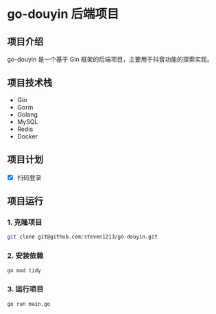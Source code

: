 # go-douyin 后端项目

## 项目介绍

go-douyin 是一个基于 Gin 框架的后端项目，主要用于抖音功能的探索实现。

## 项目技术栈

- Gin
- Gorm
- Golang
- MySQL
- Redis
- Docker

## 项目计划

- [x] 扫码登录

## 项目运行

### 1. 克隆项目

```bash
git clone git@github.com:steven1213/go-douyin.git
```

### 2. 安装依赖

```bash
go mod tidy
``` 

### 3. 运行项目

```bash
go run main.go
```
